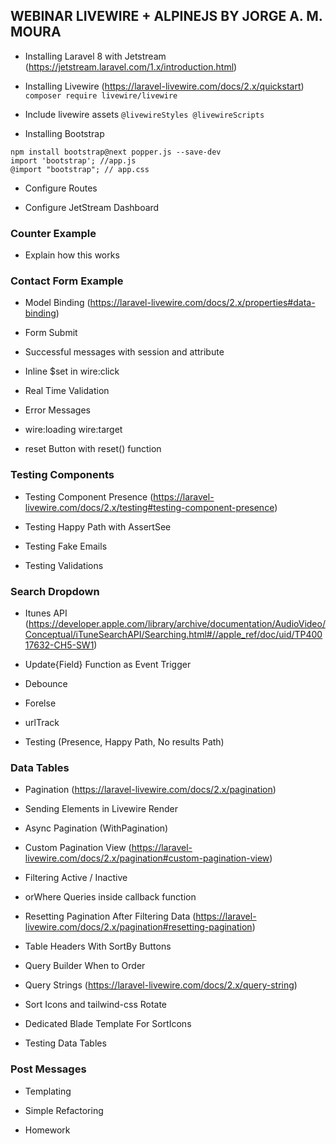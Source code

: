 ## WEBINAR LIVEWIRE + ALPINEJS BY JORGE A. M. MOURA

- Installing Laravel 8 with Jetstream (https://jetstream.laravel.com/1.x/introduction.html)

- Installing Livewire (https://laravel-livewire.com/docs/2.x/quickstart) 
```composer require livewire/livewire```

- Include livewire assets
```@livewireStyles @livewireScripts```

- Installing Bootstrap
```
npm install bootstrap@next popper.js --save-dev
import 'bootstrap'; //app.js
@import "bootstrap"; // app.css
```

- Configure Routes

- Configure JetStream Dashboard

### Counter Example

- Explain how this works

### Contact Form Example

- Model Binding (https://laravel-livewire.com/docs/2.x/properties#data-binding)

- Form Submit

- Successful messages with session and attribute

- Inline $set in wire:click

- Real Time Validation

- Error Messages

- wire:loading wire:target

- reset Button with reset() function

### Testing Components

- Testing Component Presence (https://laravel-livewire.com/docs/2.x/testing#testing-component-presence)

- Testing Happy Path with AssertSee

- Testing Fake Emails

- Testing Validations

### Search Dropdown

- Itunes API (https://developer.apple.com/library/archive/documentation/AudioVideo/Conceptual/iTuneSearchAPI/Searching.html#//apple_ref/doc/uid/TP40017632-CH5-SW1)

- Update{Field} Function as Event Trigger

- Debounce

- Forelse

- urlTrack

- Testing (Presence, Happy Path, No results Path)

### Data Tables

- Pagination (https://laravel-livewire.com/docs/2.x/pagination)

- Sending Elements in Livewire Render

- Async Pagination (WithPagination)

- Custom Pagination View (https://laravel-livewire.com/docs/2.x/pagination#custom-pagination-view)

- Filtering Active / Inactive

- orWhere Queries inside callback function

- Resetting Pagination After Filtering Data (https://laravel-livewire.com/docs/2.x/pagination#resetting-pagination)

- Table Headers With SortBy Buttons

- Query Builder When to Order

- Query Strings (https://laravel-livewire.com/docs/2.x/query-string)

- Sort Icons and tailwind-css Rotate

- Dedicated Blade Template For SortIcons

- Testing Data Tables

### Post Messages

- Templating

- Simple Refactoring

- Homework